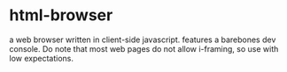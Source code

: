 # html-browser
a web browser written in client-side javascript. features a barebones dev console.
Do note that most web pages do not allow i-framing, so use with low expectations.
